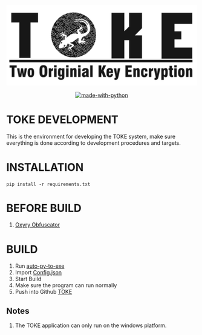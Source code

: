 !["Two Original Key Encryption"](./Documentation/LOGO%20PANJANG%20WITH%20BG.png "Two Original Key Encryption")
<p align="center"> 
    <a href="https://www.python.org/"><img alt="made-with-python" src="http://ForTheBadge.com/images/badges/made-with-python.svg"></a>
</p>

# TOKE DEVELOPMENT 
This is the environment for developing the TOKE system, make sure everything is done according to development procedures and targets.

# INSTALLATION

    pip install -r requirements.txt

# BEFORE BUILD
1. [Oxyry Obfuscator](https://pyob.oxyry.com/)

# BUILD
1. Run [auto-py-to-exe](https://github.com/brentvollebregt/auto-py-to-exe)
2. Import [Config.json](https://github.com/rahmatagungj/toke-dev/blob/main/config.json)
3. Start Build
4. Make sure the program can run normally
5. Push into Github [TOKE](https://github.com/rahmatagungj/toke)

## Notes
1. The TOKE application can only run on the windows platform.
